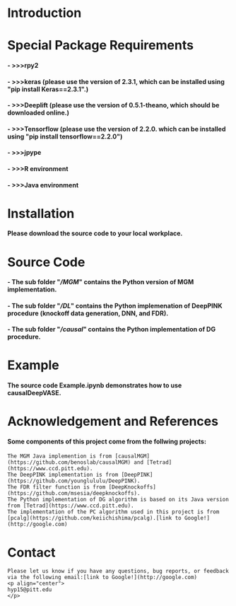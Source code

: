 
# Introduction

#### 

# Special Package Requirements

#### - >>>rpy2
#### - >>>keras (please use the version of 2.3.1, which can be installed using "pip install Keras==2.3.1".)
#### - >>>Deeplift (please use the version of 0.5.1-theano, which should be downloaded online.)
#### - >>>Tensorflow (please use the version of 2.2.0. which can be installed using "pip install tensorflow==2.2.0")
#### - >>>jpype
#### - >>>R environment
#### - >>>Java environment

# Installation

#### Please download the source code to your local workplace.

# Source Code 

#### - The sub folder "*/MGM*" contains the Python version of MGM implementation.
#### - The sub folder "*/DL*" contains the Python implemenation of DeepPINK procedure (knockoff data generation, DNN, and FDR).
#### - The sub folder "*/causal*" contains the Python implementation of DG procedure.

# Example

#### The source code Example.ipynb demonstrates how to use causalDeepVASE.

# Acknowledgement and References

#### Some components of this project come from the follwing projects:
    The MGM Java implemention is from [causalMGM](https://github.com/benoslab/causalMGM) and [Tetrad](https://www.ccd.pitt.edu).
    The DeepPINK implementation is from [DeepPINK](https://github.com/younglululu/DeepPINK).
    The FDR filter function is from [DeepKnockoffs](https://github.com/msesia/deepknockoffs).
    The Python implementation of DG algorithm is based on its Java version from [Tetrad](https://www.ccd.pitt.edu).
    The implementation of the PC algorithm used in this project is from [pcalg](https://github.com/keiichishima/pcalg).[link to Google!](http://google.com)

# Contact

    Please let us know if you have any questions, bug reports, or feedback via the following email:[link to Google!](http://google.com)
    <p align="center">
    hyp15@pitt.edu
    </p>
    

